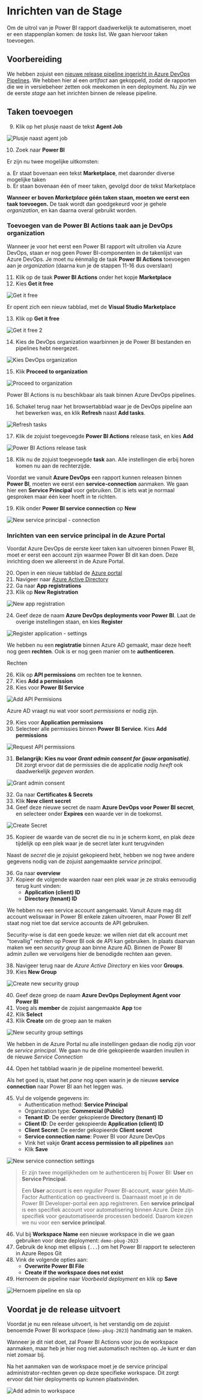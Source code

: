# Inrichten van de Stage

Om de uitrol van je Power BI rapport daadwerkelijk te automatiseren, moet er een stappenplan komen: de *tasks* list. We gaan hiervoor taken toevoegen.

## Voorbereiding

We hebben zojuist een [nieuwe release pipeline ingericht in Azure DevOps Pipelines](05-inrichten-azure-devops-release-pipeline.md). We hebben hier al een *artifact* aan gekoppeld, zodat de rapporten die we in versiebeheer zetten ook meekomen in een deployment. Nu zijn we de eerste *stage* aan het inrichten binnen de release pipeline.

## Taken toevoegen

9. Klik op het plusje naast de tekst **Agent Job**

![Plusje naast agent job](img/32-plusje-naast-agent-job.png)

10. Zoek naar **Power BI**

Er zijn nu twee mogelijke uitkomsten:

a. Er staat bovenaan een tekst **Marketplace**, met daaronder diverse mogelijke taken  
b. Er staan bovenaan één of meer taken, gevolgd door de tekst Marketplace

**Wanneer er boven *Marketplace* géén taken staan, moeten we eerst een taak toevoegen.** De taak wordt dan goedgekeurd voor je gehele *organization*, en kan daarna overal gebruikt worden.

### Toevoegen van de Power BI Actions taak aan je DevOps organization

Wanneer je voor het eerst een Power BI rapport wilt uitrollen via Azure DevOps, staan er nog geen Power BI-componenten in de takenlijst van Azure DevOps. Je moet nu éénmalig de taak **Power BI Actions** toevoegen aan je *organization* (daarna kun je de stappen 11-16 dus overslaan)

11. Klik op de taak **Power BI Actions** onder het kopje **Marketplace**
11. Kies **Get it free**

![Get it free](img/29-get-it-free.png)

Er opent zich een nieuw tabblad, met de **Visual Studio Marketplace**

13. Klik op **Get it free**

![Get it free 2](img/28-get-it-free-2.png)

14. Kies de DevOps organization waarbinnen je de Power BI bestanden en pipelines hebt neergezet.

![Kies DevOps organization](img/30-kies-devops-org.png)

15. Klik **Proceed to organization**

![Proceed to organization](img/31-proceed-to-organization.png)

Power BI Actions is nu beschikbaar als taak binnen Azure DevOps pipelines. 

16. Schakel terug naar het browsertabblad waar je de DevOps pipeline aan het bewerken was, en klik **Refresh** naast **Add tasks**. 

![Refresh tasks](img/33-refresh-tasks.png)

17. Klik de zojuist toegevoegde **Power BI Actions** release task, en kies **Add**

![Power BI Actions release task](img/34-powerbi-actions-release-task.png)

18. Klik nu de zojuist toegevoegde **task** aan. Alle instellingen die erbij horen komen nu aan de rechterzijde.

Voordat we vanuit **Azure DevOps** een rapport kunnen releasen binnen **Power BI**, moeten we eerst een **service-connection** aanmaken. 
We gaan hier een **Service Principal** voor gebruiken.
Dit is iets wat je normaal gesproken maar één keer hoeft in te richten.

19. Klik onder **Power BI service connection** op **New**

![New service principal - connection](img/35-new-service-principal-connection.png)

### Inrichten van een service principal in de Azure Portal

Voordat Azure DevOps de eerste keer taken kan uitvoeren binnen Power BI, moet er eerst een account zijn waarmee Power BI dit kan doen. Deze inrichting doen we allereerst in de Azure Portal.

20. Open in een nieuw tabblad de [Azure portal](https://portal.azure.com)
21. Navigeer naar [Azure Active Directory](https://portal.azure.com/#blade/M1crosoft_AAD_IAM/ActiveDirectoryMenuBlade/Overview)
21. Ga naar **App registrations**
21. Klik op **New Registration**

![New app registration](img/36-new-app-registration.png)

24. Geef deze de naam **Azure DevOps deployments voor Power BI**. Laat de overige instellingen staan, en kies **Register**

![Register application - settings](img/37-register-application-settings.png)

We hebben nu een **registratie** binnen Azure AD gemaakt, maar deze heeft nog geen **rechten**. Ook is er nog geen manier om te **authenticeren**.

Rechten

26. Klik op **API permissions** om rechten toe te kennen.
26. Kies **Add a permission**
26. Kies voor **Power BI Service**

![Add API Permisions](img/38-api-permissions.png)

Azure AD vraagt nu wat voor soort *permissions* er nodig zijn.

29. Kies voor **Application permissions**
29. Selecteer alle permissies binnen **Power BI Service**. Kies **Add permissions**

![Request API permissions](img/39-request-api-permissions.png)

31. **Belangrijk: Kies nu voor *Grant admin consent for (jouw organisatie)***. Dit zorgt ervoor dat de permissies die de applicatie *nodig heeft* ook daadwerkelijk *gegeven worden*.

![Grant admin consent](img/40-grant-admin-consent.png)

32. Ga naar **Certificates & Secrets**
32. Klik **New client secret**
32. Geef deze nieuwe secret de naam **Azure DevOps voor Power BI secret**, en selecteer onder **Expires** een waarde ver in de toekomst.

![Create Secret](img/43-create-secret-firststep.png)

35. Kopieer de waarde van de secret die nu in je scherm komt, en plak deze tijdelijk op een plek waar je de secret later kunt terugvinden

Naast de *secret* die je zojuist gekopieerd hebt, hebben we nog twee andere gegevens nodig van de zojuist aangemaakte *service principal*.

36. Ga naar **overview**
37. Kopieer de volgende waarden naar een plek waar je ze straks eenvoudig terug kunt vinden:
    * **Application (client) ID**
    * **Directory (tenant) ID**

We hebben nu een service account aangemaakt. Vanuit Azure mag dit account weliswaar in Power BI enkele zaken uitvoeren, maar Power BI zelf staat nog niet toe dat service accounts de API gebruiken.

Security-wise is dat een goede keuze: we willen niet dat elk account met "toevallig" rechten op Power BI ook de API kan gebruiken. In plaats daarvan maken we een *security group* aan binne Azure AD. Binnen de Power BI admin zullen we vervolgens hier de benodigde rechten aan geven.

38. Navigeer terug naar de *Azure Active Directory* en kies voor **Groups**.
38. Kies **New Group**

![Create new security group](img/41-aad-groups.gif)

40. Geef deze groep de naam **Azure DevOps Deployment Agent voor Power BI**
40. Voeg als **member** de zojuist aangemaakte **App** toe
40. Klik **Select**
40. Klik **Create** om de groep aan te maken

![New security group settings](img/42-add-members-to-group.png)

We hebben in de Azure Portal nu alle instellingen gedaan die nodig zijn voor de *service principal*. We gaan nu de drie gekopieerde waarden invullen in de nieuwe *Service Connection*

44. Open het tabblad waarin je de pipeline momenteel bewerkt. 

Als het goed is, staat het *pane* nog open waarin je de nieuwe **service connection** naar Power BI aan het leggen was. 

45. Vul de volgende gegevens in:
    * Authentication method: **Service Principal**
    * Organization type: **Commercial (Public)**
    * **Tenant ID**: De eerder gekopieerde **Directory (tenant) ID**
    * **Client ID**: De eerder gekopieerde **Application (client) ID**
    * **Client Secret**: De eerder gekopieerde **Client secret**
    * **Service connection name**: Power BI voor Azure DevOps
    * Vink het vakje **Grant access permission to all pipelines** aan
    * Klik **Save**

![New service connection settings](img/44-new-devops-service-connection-settings.png)

> Er zijn twee mogelijkheden om te authenticeren bij Power BI: **User** en **Service Principal**.
> 
> Een **User** account is een *regulier* Power BI-account, waar géén Multi-Factor Authentication op geactiveerd is. Daarnaast moet je in de Power BI Developer-portal een app registreren.
> Een **service principal** is een specifiek account voor automatisering binnen Azure. Deze zijn specifiek voor geautomatiseerde processen bedoeld. Daarom kiezen we nu voor een **service principal**.

46. Vul bij **Workspace Name** een nieuwe workspace in die we gaan gebruiken voor deze deployment: `demo-pbug-2023`
46. Gebruik de knop met ellipsis (`...`) om het Power BI rapport te selecteren in Azure Repos Git
46. Vink de volgende opties aan:
    * **Overwrite Power BI File**
    * **Create if the workspace does not exist**
49. Hernoem de pipeline naar *Voorbeeld deployment* en klik op **Save**

![Hernoem pipeline en sla op](img/46-opslaan-pipeline.png)

## Voordat je de release uitvoert

Voordat je nu een release uitvoert, is het verstandig om de zojuist benoemde Power BI workspace (`demo-pbug-2023`) handmatig aan te maken.

Wanneer je dit niet doet, zal Power BI Actions voor jou de workspace aanmaken, maar heb je hier nog niet automatisch rechten op. Je kunt er dan niet zomaar bij.

Na het aanmaken van de workspace moet je de service principal administrator-rechten geven op deze specifieke workspace. Dit zorgt ervoor dat hier deployments op kunnen plaatsvinden.

![Add admin to workspace](img/50-add-admin-to-workspace.png)